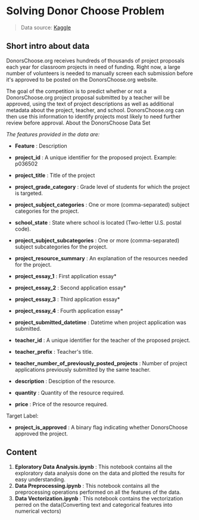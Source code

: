 # Solving Donor Choose Problem
> Data source: [Kaggle](https://www.kaggle.com/manasvee1/donorschooseorg-application-screening)

## Short intro about data
DonorsChoose.org receives hundreds of thousands of project proposals each year for classroom projects in need of funding. Right now, a large number of volunteers is needed to manually screen each submission before it's approved to be posted on the DonorsChoose.org website.

The goal of the competition is to predict whether or not a DonorsChoose.org project proposal submitted by a teacher will be approved, using the text of project descriptions as well as additional metadata about the project, teacher, and school. DonorsChoose.org can then use this information to identify projects most likely to need further review before approval.
About the DonorsChoose Data Set

_The features provided in the data are:_
- **Feature**                         :	Description
- **project_id**           	        :    A unique identifier for the proposed project. Example: p036502
- **project_title**                   :	Title of the project
- **project_grade_category**          :	Grade level of students for which the project is targeted.
- **project_subject_categories** 	    :   One or more (comma-separated) subject categories for the project.
- **school_state**                    : 	State where school is located (Two-letter U.S. postal code).
- **project_subject_subcategories** 	:   One or more (comma-separated) subject subcategories for the project. 
- **project_resource_summary** 	    :   An explanation of the resources needed for the project. 
- **project_essay_1**                 : 	First application essay*
- **project_essay_2**                 :	Second application essay*
- **project_essay_3**                 : 	Third application essay*
- **project_essay_4**                 : 	Fourth application essay*
- **project_submitted_datetime**      : 	Datetime when project application was submitted. 
- **teacher_id**                      : 	A unique identifier for the teacher of the proposed project. 
- **teacher_prefix**                  : 	Teacher's title. 
- **teacher_number_of_previously_posted_projects**  :  Number of project applications previously submitted by the same teacher.  

- **description**                     : 	Desciption of the resource. 
- **quantity**                        : 	Quantity of the resource required.
- **price**                           : 	Price of the resource required.

Target Label:
- **project_is_approved**             : 	A binary flag indicating whether DonorsChoose approved the project. 

## Content
1. **Eploratory Data Analysis.ipynb**      :    This notebook contains all the exploratory data analysis done on the data and plotted the results for easy understanding.
2. **Data Preprocessing.ipynb**       : This notebook contains all the preprocessing operations performed on all the features of the data.
3. **Data Vectorization.ipynb**       : This notebook contains the vectorization perred on the data(Converting text and categorical features into numerical vectors)
 